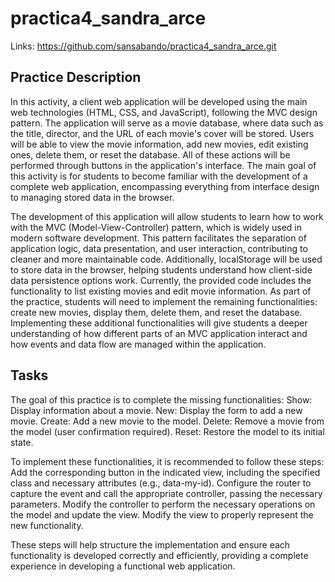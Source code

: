 # practica4_sandra_arce
Links: https://github.com/sansabando/practica4_sandra_arce.git



## Practice Description
In this activity, a client web application will be developed using the main web technologies (HTML, CSS, and JavaScript), following the MVC design pattern. The application will serve as a movie database, where data such as the title, director, and the URL of each movie's cover will be stored. Users will be able to view the movie information, add new movies, edit existing ones, delete them, or reset the database. All of these actions will be performed through buttons in the application's interface. The main goal of this activity is for students to become familiar with the development of a complete web application, encompassing everything from interface design to managing stored data in the browser.

The development of this application will allow students to learn how to work with the MVC (Model-View-Controller) pattern, which is widely used in modern software development. This pattern facilitates the separation of application logic, data presentation, and user interaction, contributing to cleaner and more maintainable code. Additionally, localStorage will be used to store data in the browser, helping students understand how client-side data persistence options work.
Currently, the provided code includes the functionality to list existing movies and edit movie information. As part of the practice, students will need to implement the remaining functionalities: create new movies, display them, delete them, and reset the database. Implementing these additional functionalities will give students a deeper understanding of how different parts of an MVC application interact and how events and data flow are managed within the application.

## Tasks
The goal of this practice is to complete the missing functionalities:
Show: Display information about a movie.
New: Display the form to add a new movie.
Create: Add a new movie to the model.
Delete: Remove a movie from the model (user confirmation required).
Reset: Restore the model to its initial state.

To implement these functionalities, it is recommended to follow these steps:
Add the corresponding button in the indicated view, including the specified class and necessary attributes (e.g., data-my-id).
Configure the router to capture the event and call the appropriate controller, passing the necessary parameters.
Modify the controller to perform the necessary operations on the model and update the view.
Modify the view to properly represent the new functionality.

These steps will help structure the implementation and ensure each functionality is developed correctly and efficiently, providing a complete experience in developing a functional web application.
